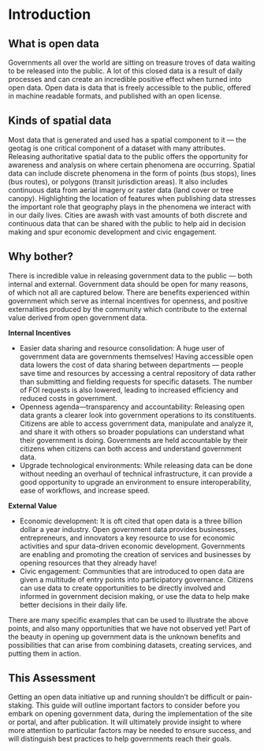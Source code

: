 # Introduction 

## What is open data 
Governments all over the world are sitting on treasure troves of data waiting to be released into the public. A lot of this closed data is a result of daily processes and can create an incredible positive effect when turned into open data. Open data is data that is freely accessible to the public, offered in machine readable formats, and published with an open license. 


## Kinds of spatial data 
Most data that is generated and used has a spatial component to it — the geotag is one critical component of a dataset with many attributes. Releasing authoritative spatial data to the public offers the opportunity for awareness and analysis on where certain phenomena are occurring. Spatial data can include discrete phenomena in the form of points (bus stops), lines (bus routes), or polygons (transit jurisdiction areas). It also includes continuous data from aerial imagery or raster data (land cover or tree canopy). Highlighting the location of features when publishing data stresses the important role that geography plays in the phenomena we interact with in our daily lives. Cities are awash with vast amounts of both discrete and continuous data that can be shared with the public to help aid in decision making and spur economic development and civic engagement.

## Why bother? 
There is incredible value in releasing government data to the public — both internal and external.  Government data should be open for many reasons, of which not all are captured below. There are benefits experienced within government which serve as internal incentives for openness, and positive externalities produced by the community which contribute to the external value derived from open government data. 

**Internal Incentives**
* Easier data sharing and resource consolidation: A huge user of government data are governments themselves! Having accessible open data lowers the cost of data sharing between departments — people save time and resources by accessing a central repository of data rather than submitting and fielding requests for specific datasets. The number of FOI requests is also lowered, leading to increased efficiency and reduced costs in government. 
* Openness agenda—transparency and accountability: Releasing open data grants a clearer look into government operations to its constituents. Citizens are able to access government data, manipulate and analyze it, and share it with others so broader populations can understand what their government is doing. Governments are held accountable by their citizens when citizens can both access and understand government data. 
* Upgrade technological environments: While releasing data can be done without needing an overhaul of technical infrastructure, it can provide a good opportunity to upgrade an environment to ensure interoperability, ease of workflows, and increase speed. 

**External Value**
* Economic development: It is oft cited that open data is a three billion dollar a year industry. Open government data provides businesses, entrepreneurs, and innovators a key resource to use for economic activities and spur data-driven economic development. Governments are enabling and promoting the creation of services and businesses by opening resources that they already have! 
* Civic engagement: Communities that are introduced to open data are given a multitude of entry points into participatory governance. Citizens can use data to create opportunities to be directly involved and informed in government decision making, or use the data to help make better decisions in their daily life. 

There are many specific examples that can be used to illustrate the above points, and also many opportunities that we have not observed yet! Part of the beauty in opening up government data is the unknown benefits and possibilities that can arise from combining datasets, creating services, and putting them in action. 

## This Assessment 
Getting an open data initiative up and running shouldn’t be difficult or pain-staking. This guide will outline important factors to consider before you embark on opening government data, during the implementation of the site or portal, and after publication. It will ultimately provide insight to where more attention to particular factors may be needed to ensure success, and will distinguish best practices to help governments reach their goals. 